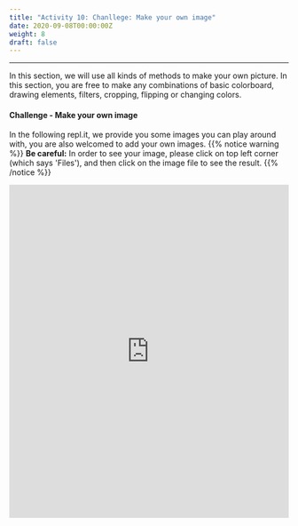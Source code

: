 ```yaml
---
title: "Activity 10: Chanllege: Make your own image"
date: 2020-09-08T00:00:00Z
weight: 8
draft: false
---
```


<hr/>
In this section, we will use all kinds of methods to make your own picture. In this section, you are free to make any combinations of basic colorboard, drawing elements, filters, cropping, flipping or changing colors. 


#### Challenge - Make your own image
In the following repl.it, we provide you some images you can play around with, you are also welcomed to add your own images.
{{% notice warning %}}
**Be careful:** In order to see your image, please click on top left corner (which says 'Files'), and then click on the image file to see the result.
{{% /notice %}}
<iframe height="600px" width="100%" src="https://repl.it/@nuevofoundation/Python-Pixel-Activity10?lite=true" scrolling="no" frameborder="no" allowtransparency="true" allowfullscreen="true" sandbox="allow-forms allow-pointer-lock allow-popups allow-same-origin allow-scripts allow-modals"></iframe>
<br/><br/>